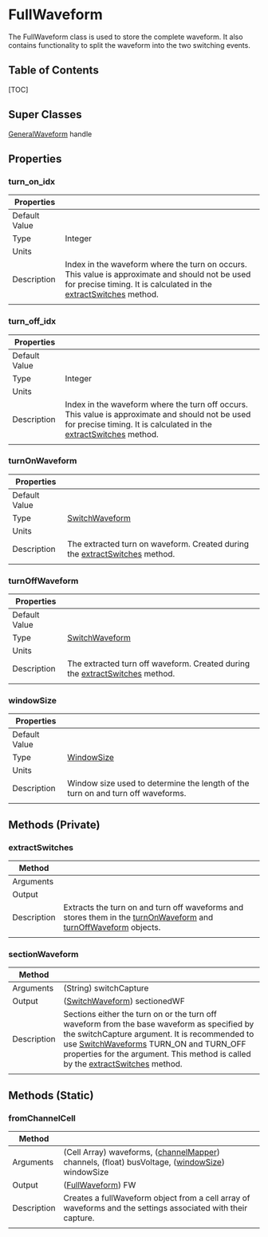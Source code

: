 # FullWaveform
The FullWaveform class is used to store the complete waveform. It also contains functionality to split the waveform into the two switching events. 
## Table of Contents
[TOC]

## Super Classes
[GeneralWaveform][GeneralWaveform]
handle

## Properties
### turn_on_idx
| Properties | |
|---------|:--|
| Default Value |  |
| Type | Integer |
| Units |  |
| Description | Index in the waveform where the turn on occurs. This value is approximate and should not be used for precise timing. It is calculated in the [extractSwitches](#extractswitches) method. |
|||

### turn_off_idx
| Properties | |
|---------|:--|
| Default Value |  |
| Type | Integer |
| Units |  |
| Description |  Index in the waveform where the turn off occurs. This value is approximate and should not be used for precise timing. It is calculated in the [extractSwitches](#extractswitches) method.  |
|||


### turnOnWaveform
| Properties | |
|---------|:--|
| Default Value |  |
| Type | [SwitchWaveform][SwitchWaveform] |
| Units |  |
| Description | The extracted turn on waveform. Created during the [extractSwitches](#extractswitches) method. |
|||

### turnOffWaveform
| Properties | |
|---------|:--|
| Default Value |  |
| Type | [SwitchWaveform][SwitchWaveform] |
| Units |  |
| Description | The extracted turn off waveform. Created during the [extractSwitches](#extractswitches) method. |
|||

### windowSize
| Properties | |
|---------|:--|
| Default Value |  |
| Type | [WindowSize][WindowSize] |
| Units |  |
| Description | Window size used to determine the length of the turn on and turn off waveforms. |
|||

## Methods (Private)
### extractSwitches
| Method | |
|--------|:--|
| Arguments |  |
| Output |  |
| Description | Extracts the turn on and turn off waveforms and stores them in the [turnOnWaveform](#turnonwaveform) and [turnOffWaveform](#turnoffwaveform) objects.  |
|||

### sectionWaveform
| Method | |
|--------|:--|
| Arguments | (String) switchCapture |
| Output | ([SwitchWaveform][SwitchWaveform]) sectionedWF |
| Description | Sections either the turn on or the turn off waveform from the base waveform as specified by the switchCapture argument. It is recommended to use [SwitchWaveforms][SwitchWaveform] TURN_ON and TURN_OFF properties for the argument. This method is called by the [extractSwitches](#extractswitches) method. |
|||

## Methods (Static)
### fromChannelCell
| Method | |
|--------|:--|
| Arguments | (Cell Array) waveforms, ([channelMapper][channelMapper]) channels, (float) busVoltage, ([windowSize][windowSize]) windowSize |
| Output | ([FullWaveform][fullWaveform]) FW |
| Description | Creates a fullWaveform object from a cell array of waveforms and the settings associated with their capture.  |
|||



[channelMapper]: channelMapper.html
[checkLoadInductor]: checkLoadInductor.html
[DoublePulseResults]: DoublePulseResults.html
[Double_Pulse_Test]: Double_Pulse_Test.html
[DPTSettings]: DPTSettings.html
[extractWaveforms]: extractWaveforms.html
[extract_turn_on_waveform]: extract_turn_on_waveform.html
[findDeskew]: findDeskew.html
[FullWaveform]: FullWaveform.html
[GeneralWaveform]: GeneralWaveform.html
[Keithley2260B]: Keithley2260B.html
[min2Scale]: min2Scale.html
[processWaveform]: processWaveform.html
[pulse_generator]: pulse_generator.html
[rescaleAndRepulse]: rescaleAndRepulse.html
[runDoublePulseTest]: runDoublePulseTest.html
[SCPI_FunctionGenerator]: SCPI_FunctionGenerator.html
[SCPI_Instrument]: SCPI_Instrument.html
[SCPI_Oscilloscope]: SCPI_Oscilloscope.html
[SCPI_VoltageSource]: SCPI_VoltageSource.html
[SettingsSweepObject]: SettingsSweepObject.html
[setVoltageToLoad]: setVoltageToLoad.html
[SimpleSettings]: SimpleSettings.html
[SorensonVoltageSource]: SorensonVoltageSource.html
[splitWaveforms]: splitWaveforms.html
[SurfacePlotSettings]: SurfacePlotSettings.html
[SweepPlotSettings]: SweepPlotSettings.html
[SweepResults]: SweepResults.html
[SwitchWaveform]: SwitchWaveform.html
[waveformTimeIdx]: waveformTimeIdx.html
[WindowSize]: WindowSize.html